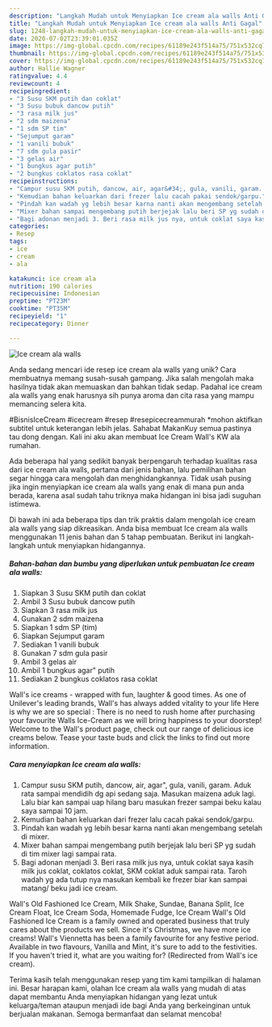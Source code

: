 ```yaml
---
description: "Langkah Mudah untuk Menyiapkan Ice cream ala walls Anti Gagal"
title: "Langkah Mudah untuk Menyiapkan Ice cream ala walls Anti Gagal"
slug: 1248-langkah-mudah-untuk-menyiapkan-ice-cream-ala-walls-anti-gagal
date: 2020-07-02T23:39:01.035Z
image: https://img-global.cpcdn.com/recipes/61189e243f514a75/751x532cq70/ice-cream-ala-walls-foto-resep-utama.jpg
thumbnail: https://img-global.cpcdn.com/recipes/61189e243f514a75/751x532cq70/ice-cream-ala-walls-foto-resep-utama.jpg
cover: https://img-global.cpcdn.com/recipes/61189e243f514a75/751x532cq70/ice-cream-ala-walls-foto-resep-utama.jpg
author: Hallie Wagner
ratingvalue: 4.4
reviewcount: 4
recipeingredient:
- "3 Susu SKM putih dan coklat"
- "3 Susu bubuk dancow putih"
- "3 rasa milk jus"
- "2 sdm maizena"
- "1 sdm SP tim"
- "Sejumput garam"
- "1 vanili bubuk"
- "7 sdm gula pasir"
- "3 gelas air"
- "1 bungkus agar putih"
- "2 bungkus coklatos rasa coklat"
recipeinstructions:
- "Campur susu SKM putih, dancow, air, agar&#34;, gula, vanili, garam. Aduk rata sampai mendidih dg api sedang saja. Masukan maizena aduk lagi. Lalu biar kan sampai uap hilang baru masukan frezer sampai beku kalau saya sampai 10 jam."
- "Kemudian bahan keluarkan dari frezer lalu cacah pakai sendok/garpu."
- "Pindah kan wadah yg lebih besar karna nanti akan mengembang setelah di mixer."
- "Mixer bahan sampai mengembang putih berjejak lalu beri SP yg sudah di tim mixer lagi sampai rata."
- "Bagi adonan menjadi 3. Beri rasa milk jus nya, untuk coklat saya kasih milk jus coklat, coklatos coklat, SKM coklat aduk sampai rata. Taroh wadah yg ada tutup nya masukan kembali ke frezer biar kan sampai matang/ beku jadi ice cream."
categories:
- Resep
tags:
- ice
- cream
- ala

katakunci: ice cream ala 
nutrition: 190 calories
recipecuisine: Indonesian
preptime: "PT23M"
cooktime: "PT35M"
recipeyield: "1"
recipecategory: Dinner

---
```



![Ice cream ala walls](https://img-global.cpcdn.com/recipes/61189e243f514a75/751x532cq70/ice-cream-ala-walls-foto-resep-utama.jpg)

Anda sedang mencari ide resep ice cream ala walls yang unik? Cara membuatnya memang susah-susah gampang. Jika salah mengolah maka hasilnya tidak akan memuaskan dan bahkan tidak sedap. Padahal ice cream ala walls yang enak harusnya sih punya aroma dan cita rasa yang mampu memancing selera kita.

#BisnisIceCream #icecream #resep #resepicecreammurah *mohon aktifkan subtitel untuk keterangan lebih jelas. Sahabat MakanKuy semua pastinya tau dong dengan. Kali ini aku akan membuat Ice Cream Wall&#39;s KW ala rumahan.

Ada beberapa hal yang sedikit banyak berpengaruh terhadap kualitas rasa dari ice cream ala walls, pertama dari jenis bahan, lalu pemilihan bahan segar hingga cara mengolah dan menghidangkannya. Tidak usah pusing jika ingin menyiapkan ice cream ala walls yang enak di mana pun anda berada, karena asal sudah tahu triknya maka hidangan ini bisa jadi suguhan istimewa.


Di bawah ini ada beberapa tips dan trik praktis dalam mengolah ice cream ala walls yang siap dikreasikan. Anda bisa membuat Ice cream ala walls menggunakan 11 jenis bahan dan 5 tahap pembuatan. Berikut ini langkah-langkah untuk menyiapkan hidangannya.

<!--inarticleads1-->

##### Bahan-bahan dan bumbu yang diperlukan untuk pembuatan Ice cream ala walls:

1. Siapkan 3 Susu SKM putih dan coklat
1. Ambil 3 Susu bubuk dancow putih
1. Siapkan 3 rasa milk jus
1. Gunakan 2 sdm maizena
1. Siapkan 1 sdm SP (tim)
1. Siapkan Sejumput garam
1. Sediakan 1 vanili bubuk
1. Gunakan 7 sdm gula pasir
1. Ambil 3 gelas air
1. Ambil 1 bungkus agar&#34; putih
1. Sediakan 2 bungkus coklatos rasa coklat


Wall&#39;s ice creams - wrapped with fun, laughter &amp; good times. As one of Unilever&#39;s leading brands, Wall&#39;s has always added vitality to your life Here is why we are so special : There is no need to rush home after purchasing your favourite Walls Ice-Cream as we will bring happiness to your doorstep! Welcome to the Wall&#39;s product page, check out our range of delicious ice creams below. Tease your taste buds and click the links to find out more information. 

<!--inarticleads2-->

##### Cara menyiapkan Ice cream ala walls:

1. Campur susu SKM putih, dancow, air, agar&#34;, gula, vanili, garam. Aduk rata sampai mendidih dg api sedang saja. Masukan maizena aduk lagi. Lalu biar kan sampai uap hilang baru masukan frezer sampai beku kalau saya sampai 10 jam.
1. Kemudian bahan keluarkan dari frezer lalu cacah pakai sendok/garpu.
1. Pindah kan wadah yg lebih besar karna nanti akan mengembang setelah di mixer.
1. Mixer bahan sampai mengembang putih berjejak lalu beri SP yg sudah di tim mixer lagi sampai rata.
1. Bagi adonan menjadi 3. Beri rasa milk jus nya, untuk coklat saya kasih milk jus coklat, coklatos coklat, SKM coklat aduk sampai rata. Taroh wadah yg ada tutup nya masukan kembali ke frezer biar kan sampai matang/ beku jadi ice cream.


Wall&#39;s Old Fashioned Ice Cream, Milk Shake, Sundae, Banana Split, Ice Cream Float, Ice Cream Soda, Homemade Fudge, Ice Cream Wall&#39;s Old Fashioned Ice Cream is a family owned and operated business that truly cares about the products we sell. Since it&#39;s Christmas, we have more ice creams! Wall&#39;s Viennetta has been a family favourite for any festive period. Available in two flavours, Vanilla and Mint, it&#39;s sure to add to the festivities. If you haven&#39;t tried it, what are you waiting for? (Redirected from Wall&#39;s ice cream). 

Terima kasih telah menggunakan resep yang tim kami tampilkan di halaman ini. Besar harapan kami, olahan Ice cream ala walls yang mudah di atas dapat membantu Anda menyiapkan hidangan yang lezat untuk keluarga/teman ataupun menjadi ide bagi Anda yang berkeinginan untuk berjualan makanan. Semoga bermanfaat dan selamat mencoba!
